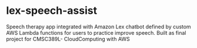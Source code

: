 # lex-speech-assist
Speech therapy app integrated with Amazon Lex chatbot defined by custom AWS Lambda functions for users to practice improve speech. Built as final project for CMSC389L- CloudComputing with AWS
